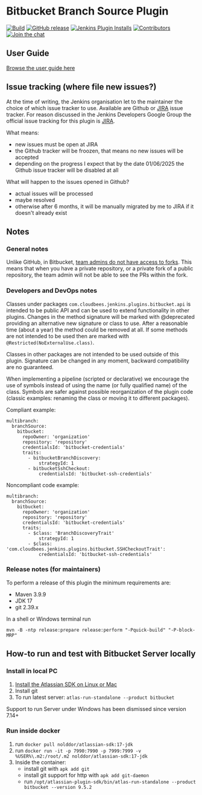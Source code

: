 # Bitbucket Branch Source Plugin

[![Build](https://ci.jenkins.io/job/Plugins/job/bitbucket-branch-source-plugin/job/master/badge/icon)](https://ci.jenkins.io/job/Plugins/job/bitbucket-branch-source-plugin/job/master/)
[![GitHub release](https://img.shields.io/github/release/jenkinsci/bitbucket-branch-source-plugin.svg?label=release)](https://github.com/jenkinsci/bitbucket-branch-source-plugin/releases/latest)
[![Jenkins Plugin Installs](https://img.shields.io/jenkins/plugin/i/cloudbees-bitbucket-branch-source?color=blue)](https://plugins.jenkins.io/cloudbees-bitbucket-branch-source)
[![Contributors](https://img.shields.io/github/contributors/jenkinsci/bitbucket-branch-source-plugin.svg)](https://github.com/jenkinsci/bitbucket-branch-source-plugin/contributors)
[![Join the chat](https://badges.gitter.im/Join%20Chat.svg)](https://gitter.im/jenkinsci/bitbucket-branch-source-plugin?utm_source=badge&utm_medium=badge&utm_campaign=pr-badge&utm_content=badge)

## User Guide

[Browse the user guide here](docs/USER_GUIDE.adoc)

## Issue tracking (where file new issues?)

At the time of writing, the Jenkins organisation let to the maintainer the choice of which issue tracker to use. Available are Github or [JIRA](https://issues.jenkins.io) issue tracker.
For reason discussed in the Jenkins Developers Google Group the official issue tracking for this plugin is [JIRA](https://issues.jenkins.io/browse/JENKINS-74965?jql=project%20%3D%20JENKINS%20AND%20component%20%3D%20bitbucket-branch-source-plugin%20ORDER%20BY%20created%20DESC).

What means:
* new issues must be open at JIRA
* the Github tracker will be froozen, that means no new issues will be accepted
* depending on the progress I expect that by the date 01/06/2025 the Github issue tracker will be disabled at all

What will happen to the issues opened in Github?
* actual issues will be processed
* maybe resolved
* otherwise after 6 months, it will be manually migrated by me to JIRA if it doesn't already exist

## Notes

### General notes

Unlike GitHub, in Bitbucket, [team admins do not have access to forks](https://bitbucket.org/site/master/issues/4828/team-admins-dont-have-read-access-to-forks).
This means that when you have a private repository, or a private fork of a public repository, the team admin will not be able to see the PRs within the fork.

### Developers and DevOps notes

Classes under packages `com.cloudbees.jenkins.plugins.bitbucket.api` is intended to be public API and can be used to extend functionality in other plugins. Changes in the method signature will be marked with @deprecated providing an alternative new signature or class to use. After a reasonable time (about a year) the method could be removed at all. If some methods are not intended to be used then are marked with `@Restricted(NoExternalUse.class)`.

Classes in other packages are not intended to be used outside of this plugin. Signature can be changed in any moment, backward compatibility are no guaranteed.

When implementing a pipeline (scripted or declarative) we encourage the use of symbols instead of using the name (or fully qualified name) of the class. Symbols are safer against possible reorganization of the plugin code (classic examples: renaming the class or moving it to different packages).

Compliant example:

```
multibranch:
  branchSource:
    bitbucket:
      repoOwner: 'organization'
      repository: 'repository'
      credentialsId: 'bitbucket-credentials'
      traits:
        - bitbucketBranchDiscovery:
            strategyId: 1
        - bitbucketSshCheckout:
            credentialsId: 'bitbucket-ssh-credentials'
```

Noncompliant code example:

```
multibranch:
  branchSource:
    bitbucket:
      repoOwner: 'organization'
      repository: 'repository'
      credentialsId: 'bitbucket-credentials'
      traits:
        - $class: 'BranchDiscoveryTrait'
            strategyId: 1
        - $class: 'com.cloudbees.jenkins.plugins.bitbucket.SSHCheckoutTrait':
            credentialsId: 'bitbucket-ssh-credentials'
```

### Release notes (for maintainers)

To perform a release of this plugin the minimum requirements are:
 * Maven 3.9.9
 * JDK 17
 * git 2.39.x

In a shell or Windows terminal run

`mvn -B -ntp release:prepare release:perform "-Pquick-build" "-P-block-MRP"`

## How-to run and test with Bitbucket Server locally

### Install in local PC

1. [Install the Atlassian SDK on Linux or Mac](https://developer.atlassian.com/server/framework/atlassian-sdk/install-the-atlassian-sdk-on-a-linux-or-mac-system/)
2. Install git
3. To run latest server: `atlas-run-standalone --product bitbucket`

Support to run Server under Windows has been dismissed since version 7.14+

### Run inside docker

1. run `docker pull nolddor/atlassian-sdk:17-jdk`
2. run `docker run -it -p 7990:7990 -p 7999:7999 -v %USER%\.m2:/root/.m2 nolddor/atlassian-sdk:17-jdk`
3. Inside the container:
   - install git with `apk add git`
   - install git support for http with `apk add git-daemon`
   - run `/opt/atlassian-plugin-sdk/bin/atlas-run-standalone --product bitbucket --version 9.5.2`
